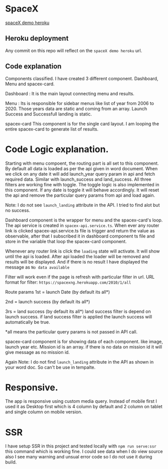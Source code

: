 # SpaceX

[spaceX demo heroku](https://spacexng.herokuapp.com)

## Heroku deployment

Any commit on this repo will reflect on the `spaceX demo heroku` url.

## Code explanation
Components classified. I have created 3 different component. Dashboard, Menu and spacex-card.
    
Dashboard : 
It is the main layout connecting menu and results.
       
Menu : 
Its is responsible for sidebar menus like list of year from 2006 to 2020. Those years data are static and coming from an array. Launch Success and Successfull landing is static.

spacex-card
This component is for the single card layout. I am looping the entire spacex-card to generate list of results.

# Code Logic explanation.

Starting with menu compoent, the routing part is all set to this component. By default all data is loaded as per the api given in word document. When we click on any date it will add launch_year query param in api and fetch required data. Similar with launch_success and land_success. All three filters are working fine with toggle. The toggle logic is also implemented in this component. If any date is toggle it will behave accordingly. It will reset the api and remove the particular query params from api and load again.

Note: I do not see `launch_landing` attribute in the API. I tried to find alot but no success.


Dashboard component is the wrapper for menu and the spacex-card's loop. The api service is created in `spacex-api.service.ts`. When ever any router link is clicked spacex-api.service.ts file is trigger and return the value as observable, after that I subscribed it in dashboard component ts file and store in the variable that loop the spacex-card component.

Whenever any router link is click the `loading` state will activate. It will show until the api is loaded. After api loaded the loader will be removed and results will be displayed. And if there is no result I have displayed the message as `No data available`

Filter will work even if the page is refresh with particular filter in url.
URL format for filter: `https://spacexng.herokuapp.com/2010/1/all`

Route params 
 1st = launch Date (by default its all*)

 2nd = launch success (by default its all*)

 3rs = land success (by default its all*) land success filter is depend on launch success. if land success filter is applied the launch success will automatically be true.
 
 
 *all means the particular query params is not passed in API call.

spacex-card component is for showing data of each component. like image, launch year etc. Mission id is an array. if there is no data on mission id it will give message as no mission id.


Again Note: I do not find `launch_landing` attribute in the API as shown in your word doc. So can't be use in tempalte.


# Responsive.

The app is responsive using custom media query. Instead of mobile first I used it as Desktop first which is 4 column by default and 2 column on tablet and single column on mobile version.



# SSR
I have setup SSR in this project and tested locally with `npm run serve:ssr` this command which is working fine. I could see data when I do view source also I see many warning and unsual error code so I do not use it during build.


